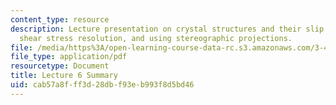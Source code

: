 ```yaml
---
content_type: resource
description: Lecture presentation on crystal structures and their slip systems, dislocation
  shear stress resolution, and using stereographic projections.
file: /media/https%3A/open-learning-course-data-rc.s3.amazonaws.com/3-40j-physical-metallurgy-fall-2009/cab57a8fff3d28dbf93eb993f8d5bd46_MIT3_40JF09_lec06.pdf
file_type: application/pdf
resourcetype: Document
title: Lecture 6 Summary
uid: cab57a8f-ff3d-28db-f93e-b993f8d5bd46
---
```

